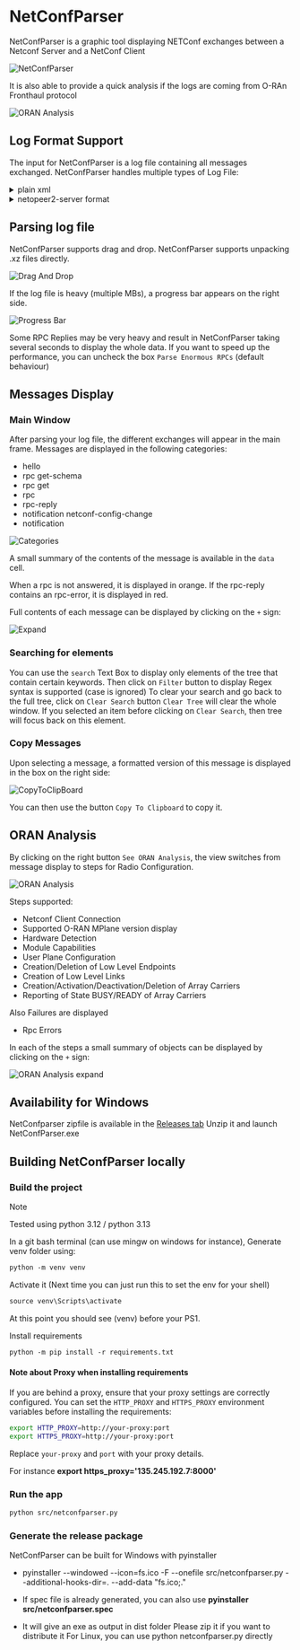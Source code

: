 # NetConfParser
NetConfParser is a graphic tool displaying NETConf exchanges between a Netconf Server and a NetConf Client

![NetConfParser](doc/netconfparser.png)

It is also able to provide a quick analysis if the logs are coming from O-RAn Fronthaul protocol

![ORAN Analysis](doc/oran_analysis.png)

## Log Format Support
The input for NetConfParser is a log file containing all messages exchanged.
NetConfParser handles multiple types of Log File:



<details>
  <summary>plain xml</summary>

![Plain XML Log](doc/plain_xml.png)

</details>

<details>
  <summary>netopeer2-server format</summary>

![Netopeer2-server log](doc/netopeer2_server.png)

</details>

## Parsing log file
NetConfParser supports drag and drop.
NetConfParser supports unpacking .xz files directly.

![Drag And Drop](doc/drag_and_drop.gif)


If the log file is heavy (multiple MBs), a progress bar appears on the right side.

![Progress Bar](doc/progress_bar.gif)

Some RPC Replies may be very heavy and result in NetConfParser taking several seconds to display the whole data.
If you want to speed up the performance, you can uncheck the box `Parse Enormous RPCs` (default behaviour)

## Messages Display
### Main Window
After parsing your log file, the different exchanges will appear in the main frame.
Messages are displayed in the following categories:
- hello
- rpc get-schema
- rpc get
- rpc
- rpc-reply
- notification netconf-config-change
- notification

![Categories](doc/netconfparser.png)

A small summary of the contents of the message is available in the `data` cell.

When a rpc is not answered, it is displayed in orange.
If the rpc-reply contains an rpc-error, it is displayed in red.

Full contents of each message can be displayed by clicking on the `+` sign:

![Expand](doc/expand.gif)

### Searching for elements
You can use the `search` Text Box to display only elements of the tree that contain certain keywords.
Then click on `Filter` button to display
Regex syntax is supported (case is ignored)
To clear your search and go back to the full tree, click on `Clear Search` button
`Clear Tree` will clear the whole window.
If you selected an item before clicking on `Clear Search`, then tree will focus back on this element.

### Copy Messages
Upon selecting a message, a formatted version of this message is displayed in the box on the right side:

![CopyToClipBoard](doc/copy_to_clipboard.gif)

You can then use the button `Copy To Clipboard` to copy it.

## ORAN Analysis
By clicking on the right button `See ORAN Analysis`, the view switches from message display to
steps for Radio Configuration.

![ORAN Analysis](doc/oran_analysis.png)

Steps supported:
- Netconf Client Connection
- Supported O-RAN MPlane version display
- Hardware Detection
- Module Capabilities
- User Plane Configuration
- Creation/Deletion of Low Level Endpoints
- Creation of Low Level Links
- Creation/Activation/Deactivation/Deletion of Array Carriers
- Reporting of State BUSY/READY of Array Carriers

Also Failures are displayed
- Rpc Errors

In each of the steps a small summary of objects can be displayed by clicking on the `+` sign:

![ORAN Analysis expand](doc/expand_analysis.gif)

## Availability for Windows
NetConfparser zipfile is available in the [Releases tab](https://github.com/AeroFlorian/netconf-parser/releases)
Unzip it and launch NetConfParser.exe

## Building NetConfParser locally

### Build the project

> [!NOTE]
> Tested using python 3.12 / python 3.13

In a git bash terminal (can use mingw on windows for instance), Generate venv folder using:

```markdown
python -m venv venv
```

Activate it (Next time you can just run this to set the env for your shell)

```markdown
source venv\Scripts\activate
```

At this point you should see (venv) before your PS1.

Install requirements
```markdown
python -m pip install -r requirements.txt
```

#### Note about Proxy when installing requirements

If you are behind a proxy, ensure that your proxy settings are correctly configured. You can set the `HTTP_PROXY` and `HTTPS_PROXY` environment variables before installing the requirements:

```bash
export HTTP_PROXY=http://your-proxy:port
export HTTPS_PROXY=http://your-proxy:port
```
Replace `your-proxy` and `port` with your proxy details.

For instance **export https_proxy='135.245.192.7:8000'**

### Run the app

```bash
python src/netconfparser.py
```

### Generate the release package

NetConfParser can be built for Windows with pyinstaller
*  pyinstaller --windowed --icon=fs.ico -F --onefile src/netconfparser.py --additional-hooks-dir=. --add-data "fs.ico;."

* If spec file is already generated, you can also use **pyinstaller src/netconfparser.spec**

* It will give an exe as output in dist folder
Please zip it if you want to distribute it
For Linux, you can use python netconfparser.py directly
